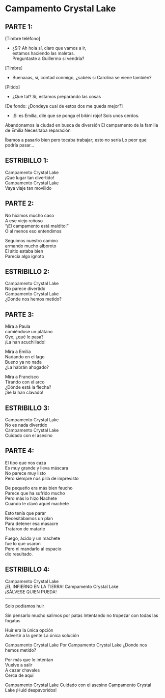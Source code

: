 # Campamento Crystal Lake

## PARTE 1:

[Timbre teléfono]

- ¿Sí? Ah hola sí, claro que vamos a ir,   
estamos haciendo las maletas.  
Preguntaste a Guillermo si vendría?
  
[Timbre]

- Buenaaas, sí, contad conmigo,
¿sabéis si Carolina se viene también?

[Pitido]

- ¿Que tal? Sí, estamos preparando las cosas  
 
[De fondo: ¿Dondeye cual de estos dos me queda mejor?]
 
- ¡Si es Emilia, dile que se ponga el bikini rojo!
Sois unos cerdos.

Abandonamos la ciudad
en busca de diversión
El campamento de la familia de Emilia
Necesitaba reparación

Íbamos a pasarlo bien
pero tocaba trabajar;
esto no sería
Lo peor que podría pasar...

## ESTRIBILLO 1:

Campamento Crystal Lake  
¡Que lugar tan divertido!  
Campamento Crystal Lake  
Vaya viaje tan moviiido  

## PARTE 2:

No hicimos mucho caso    
A ese viejo roñoso  
“¡El campamento está maldito!”  
O al menos eso entendimos    

Seguimos nuestro camino 	 
armando mucho alboroto    
El sitio estaba bien     
Parecía algo ignoto    

## ESTRIBILLO 2:

Campamento Crystal Lake  
No parece divertido  
Campamento Crystal Lake  
¿Donde nos hemos metido?  

## PARTE 3:

Mira a Paula  
comiéndose un plátano  
Oye, ¿qué le pasa?  
¡La han acuchillado!  

Mira a Emilia	 
Nadando en el lago	 
Bueno ya no nada    
¿La habrán ahogado?  

Mira a Francisco    
Tirando con el arco    
¿Dónde está la flecha?    
¡Se la han clavado!   

## ESTRIBILLO 3:

Campamento Crystal Lake  
No es nada divertido  
Campamento Crystal Lake  
Cuidado con el asesino

## PARTE 4:

El tipo que nos caza    
Es muy grande y lleva máscara  
No parece muy listo  
Pero siempre nos pilla de imprevisto  

De pequeño era más bien feucho  
Parece que ha sufrido mucho  
Pero más lo hizo Nachete  
Cuando le clavó aquel machete  

Esto tenía que parar  
Necesitábamos un plan  
Para detener esa masacre  
Trataron de matarle  

Fuego, ácido y un machete  
fue lo que usaron  
Pero ni mandarlo al espacio  
dio resultado.  

## ESTRIBILLO 4:

Campamento Crystal Lake  
¡EL INFIERNO EN LA TIERRA!
Campamento Crystal Lake  
¡SÁLVESE QUIEN PUEDA!

-------------------------

Solo podíamos huir

Sin pensarlo mucho 
salimos por patas
Intentando no tropezar
con todas las fogatas

Huir era la única opción  
Advertir a la gente
La única solución 

Campamento Crystal Lake
Por
Campamento Crystal Lake
¿Donde nos hemos metido?

Por más que lo intentan  
Vuelve a salir  
A cazar chavales  
Cerca de aquí

Campamento Crystal Lake
Cuidado con el asesino
Campamento Crystal Lake
¡Huid despavoridos!
